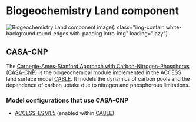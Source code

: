 
#  Biogeochemistry Land component

![Biogeochemistry Land component image](/assets/component-logos/component-maps/bgc-land-component-map.png){: class="img-contain white-background round-edges with-padding intro-img" loading="lazy"}

## CASA-CNP

The [Carnegie-Ames-Stanford Approach with Carbon-Nitrogen-Phosphorus (CASA-CNP)](https://carbonwaterobservatory.csiro.au/casa.html) is the biogeochemical module implemented in the ACCESS land surface model [CABLE](/models/model_components/land#cable). It models the dynamics of carbon pools and the dependence of carbon uptake due to nitrogen and phosphorous limitations.  

### Model configurations that use CASA-CNP
- [ACCESS-ESM1.5](/models/configurations/access-esm) (enabled within [CABLE](/models/model_components/land#cable))

